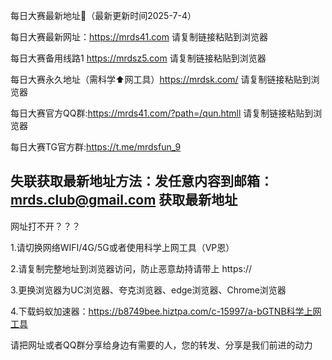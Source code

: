 每日大赛最新地址👋（最新更新时间2025-7-4）

每日大赛最新网址：https://mrds41.com  请复制链接粘贴到浏览器

每日大赛备用线路1 https://mrdsz5.com  请复制链接粘贴到浏览器

每日大赛永久地址（需科学⬆️网工具）https://mrdsk.com/  请复制链接粘贴到浏览器

每日大赛官方QQ群:https://mrds41.com/?path=/qun.htmll  请复制链接粘贴到浏览器

每日大赛TG官方群:https://t.me/mrdsfun_9

失联获取最新地址方法：发任意内容到邮箱：mrds.club@gmail.com 获取最新地址
----------------------------------------------------------------------------------------------------------------------------
网址打不开？？？

1.请切换网络WIFI/4G/5G或者使用科学上网工具（VP恩）

2.请复制完整地址到浏览器访问，防止恶意劫持请带上 https://

3.更换浏览器为UC浏览器、夸克浏览器、edge浏览器、Chrome浏览器

4.下载蚂蚁加速器：https://b8749bee.hiztpa.com/c-15997/a-bGTNB科学上网工具

请把网址或者QQ群分享给身边有需要的人，您的转发、分享是我们前进的动力

